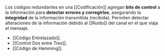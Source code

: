 Los códigos redundantes en una [[Codificación]] agregan **bits de control** a la información para **detectar errores y corregirlos**, asegurando la **integridad** de la información transmitida (recibida). Permiten detectar alteraciones de la información debido al [[Ruido]] del canal en el que viaja el mensaje.

- [[Código Entrelazado]].
- [[Control Dos entre Tres]].
- [[Código de Hamming]].
